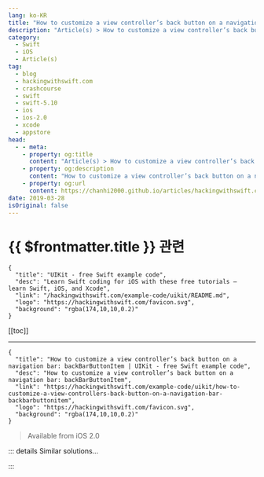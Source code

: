 ```yaml
---
lang: ko-KR
title: "How to customize a view controller’s back button on a navigation bar: backBarButtonItem"
description: "Article(s) > How to customize a view controller’s back button on a navigation bar: backBarButtonItem"
category:
  - Swift
  - iOS
  - Article(s)
tag: 
  - blog
  - hackingwithswift.com
  - crashcourse
  - swift
  - swift-5.10
  - ios
  - ios-2.0
  - xcode
  - appstore
head:
  - - meta:
    - property: og:title
      content: "Article(s) > How to customize a view controller’s back button on a navigation bar: backBarButtonItem"
    - property: og:description
      content: "How to customize a view controller’s back button on a navigation bar: backBarButtonItem"
    - property: og:url
      content: https://chanhi2000.github.io/articles/hackingwithswift.com/example-code/uikit/how-to-customize-a-view-controllers-back-button-on-a-navigation-bar-backbarbuttonitem.html
date: 2019-03-28
isOriginal: false
---
```


# {{ $frontmatter.title }} 관련

```component VPCard
{
  "title": "UIKit - free Swift example code",
  "desc": "Learn Swift coding for iOS with these free tutorials – learn Swift, iOS, and Xcode",
  "link": "/hackingwithswift.com/example-code/uikit/README.md",
  "logo": "https://hackingwithswift.com/favicon.svg",
  "background": "rgba(174,10,10,0.2)"
}
```

[[toc]]

---

```component VPCard
{
  "title": "How to customize a view controller’s back button on a navigation bar: backBarButtonItem | UIKit - free Swift example code",
  "desc": "How to customize a view controller’s back button on a navigation bar: backBarButtonItem",
  "link": "https://hackingwithswift.com/example-code/uikit/how-to-customize-a-view-controllers-back-button-on-a-navigation-bar-backbarbuttonitem",
  "logo": "https://hackingwithswift.com/favicon.svg",
  "background": "rgba(174,10,10,0.2)"
}
```

> Available from iOS 2.0

<!-- TODO: 작성 -->

<!--
When you move between view controllers using `UINavigationController`, it automatically configures a Back button show either “Back” or the title of the previous view controller. That usually works well enough, but if your previous controller has a long title you’ll probably want something custom.

This is where the `backBarButtonItem` property comes in: set this to an instance of `UIBarButtonItem` to have UIKit create a back button title of your choosing. You don’t need to provide anything for the `target` or `action` parameters of your button, because even with a custom title it’s still just a back button.

Here’s some example code:

```swift
navigationItem.backBarButtonItem = UIBarButtonItem(title: "Cancel", style: .plain, target: nil, action: nil)
```

-->

::: details Similar solutions…

<!--
/example-code/uikit/how-to-add-a-bar-button-to-a-navigation-bar">How to add a bar button to a navigation bar 
/example-code/uikit/how-to-detect-when-the-back-button-is-tapped">How to detect when the Back button is tapped 
/example-code/uikit/how-to-add-a-button-to-a-navigation-bar-using-storyboards">How to add a button to a navigation bar using storyboards 
/quick-start/swiftui/swiftui-tips-and-tricks">SwiftUI tips and tricks 
/quick-start/swiftui/how-to-customize-the-submit-button-for-textfield-securefield-and-texteditor">How to customize the submit button for TextField, SecureField, and TextEditor</a>
-->

:::

